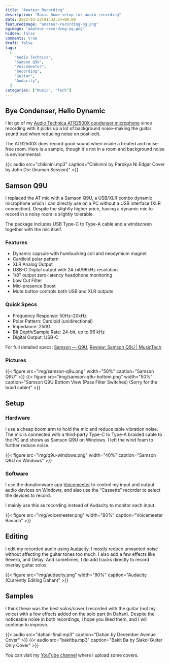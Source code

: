 ```yaml
---
title: "Amateur Recording"
description: "Basic home setup for audio recording"
date: 2022-03-22T01:32:24+08:00
featuredimage: "amateur-recording-og.png"
ogimage: "amateur-recording-og.png"
hidden: false
comments: true
draft: false
tags:
  [
    "Audio Technica",
    "Samson Q9U",
    "Voicemeeter",
    "Recording",
    "Guitar",
    "Audacity",
  ]
categories: ["Music", "Tech"]
---
```


## Bye Condenser, Hello Dynamic

I let go of my [Audio Technica ATR2500X condenser microphone](https://reddavid.me/mobile-game-streaming/#hardware) since recording with it picks up a lot of background noise-making the guitar sound bad when reducing noise on post-edit.

The ATR2500X does record good sound when inside a treated and noise-free room. Here is a sample, though it's not in a room and background noise is environmental:

{{< audio src="chikinini.mp3" caption="Chikinini by Parokya Ni Edgar Cover by John Dre (Inuman Session)" >}}

## Samson Q9U

I replaced the AT mic with a Samson Q9U, a USB/XLR combo dynamic microphone which I can directly use on a PC without a USB interface (XLR connection). Despite the slightly higher price, having a dynamic mic to record in a noisy room is slightly tolerable.

The package includes USB Type-C to Type-A cable and a windscreen together with the mic itself.

### Features

- Dynamic capsule with humbucking coil and neodymium magnet
- Cardioid polar pattern
- XLR Analog Output
- USB-C Digital output with 24-bit/96kHz resolution
- 1/8" output zero-latency headphone monitoring
- Low Cut Filter
- Mid-presence Boost
- Mute button controls both USB and XLR outputs

### Quick Specs

- Frequency Response: 50Hz–20kHz
- Polar Pattern: Cardioid (unidirectional)
- Impedance: 250Ω
- Bit Depth/Sample Rate: 24-bit, up to 96 kHz
- Digital Output: USB-C

For full detailed specs: [Samson — Q9U](http://www.samsontech.com/samson/products/microphones/dynamic-microphones/q9u/), [Review: Samson Q9U | MusicTech](https://musictech.com/reviews/studio-recording-gear/review-samson-q9u/)

### Pictures

{{< figure src="img/samson-q9u.png" width="50%" caption="Samson Q9U" >}}
{{< figure src="img/samson-q9u-bottom.png" width="50%" caption="Samson Q9U Bottom View (Pass Filter Switches) (Sorry for the braid cable)" >}}

## Setup

### Hardware

I use a cheap boom arm to hold the mic and reduce table vibration noise. The mic is connected with a third-party Type-C to Type-A braided cable to the PC and shows as Samson Q9U on Windows. I left the wind foam to further reduce noise.

{{< figure src="img/q9u-windows.png" width="40%" caption="Samson Q9U on Windows" >}}

### Software

I use the donationware app [Voicemeeter](https://voicemeeter.com/) to control my input and output audio devices on Windows, and also use the “Cassette” recorder to select the devices to record.

I mainly use this as recording instead of Audacity to monitor each input.

{{< figure src="img/voicemeeter.png" width="80%" caption="Voicemeeter Banana" >}}

## Editing

I edit my recorded audio using [Audacity](https://www.audacityteam.org/). I mostly reduce unwanted noise without affecting the guitar tones too much. I also add a few effects like Reverb, and Delay. And sometimes, I do add tracks directly to record overlay guitar solos.

{{< figure src="img/audacity.png" width="80%" caption="Audacity (Currently Editing Dahan)" >}}

## Samples

I think these was the best solos/cover I recorded with the guitar (not my voice) with a few effects added on the solo part (in Dahan). Despite the noticeable noise in both recordings, I hope you liked them, and I will continue to improve.

{{< audio src="dahan-final.mp3" caption="Dahan by December Avenue Cover" >}}
{{< audio src="bakitba.mp3" caption="Bakit Ba by Siakol Guitar Only Cover" >}}

You can visit my [YouTube channel](https://youtube.com/RedDavid) where I upload some covers.
